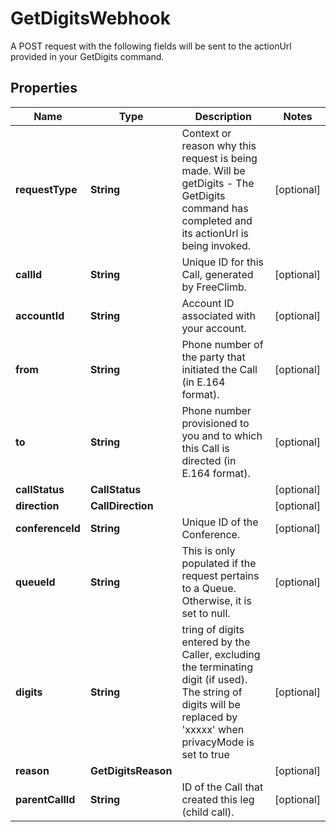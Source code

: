 

# GetDigitsWebhook

A POST request with the following fields will be sent to the actionUrl provided in your GetDigits command.

## Properties

Name | Type | Description | Notes
------------ | ------------- | ------------- | -------------
**requestType** | **String** | Context or reason why this request is being made. Will be getDigits - The GetDigits command has completed and its actionUrl is being invoked. |  [optional]
**callId** | **String** | Unique ID for this Call, generated by FreeClimb. |  [optional]
**accountId** | **String** | Account ID associated with your account. |  [optional]
**from** | **String** | Phone number of the party that initiated the Call (in E.164 format). |  [optional]
**to** | **String** | Phone number provisioned to you and to which this Call is directed (in E.164 format). |  [optional]
**callStatus** | **CallStatus** |  |  [optional]
**direction** | **CallDirection** |  |  [optional]
**conferenceId** | **String** | Unique ID of the Conference. |  [optional]
**queueId** | **String** | This is only populated if the request pertains to a Queue. Otherwise, it is set to null. |  [optional]
**digits** | **String** | tring of digits entered by the Caller, excluding the terminating digit (if used). The string of digits will be replaced by &#39;xxxxx&#39; when privacyMode is set to true |  [optional]
**reason** | **GetDigitsReason** |  |  [optional]
**parentCallId** | **String** | ID of the Call that created this leg (child call). |  [optional]



